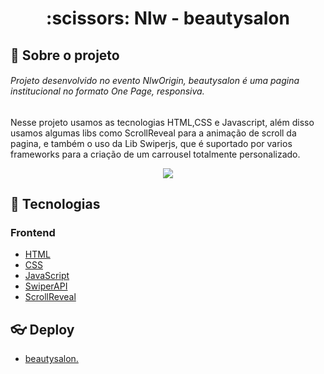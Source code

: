 
<h1 align='center'>
   :scissors: Nlw - beautysalon
</h1>

## 📃 Sobre o projeto

###### Projeto desenvolvido no evento NlwOrigin, beautysalon é uma pagina institucional no formato One Page, responsiva.
Nesse projeto usamos as tecnologias HTML,CSS e Javascript, além disso usamos algumas libs como ScrollReveal para a animação de scroll da pagina,
e também o uso da Lib Swiperjs, que é suportado por varios frameworks para a criação de um carrousel totalmente personalizado.
 
<div display="flex" align="center">
  <img src="https://i.imgur.com/iBISgL4.png" />
</div>

## 🚀 Tecnologias

### Frontend
- [HTML](https://developer.mozilla.org/pt-BR/docs/Web/HTML)
- [CSS](https://developer.mozilla.org/pt-BR/docs/Web/CSS)
- [JavaScript](https://www.javascript.com/)
- [SwiperAPI](https://swiperjs.com/swiper-api)
- [ScrollReveal](https://scrollrevealjs.org/)

## :eyeglasses: Deploy

- [beautysalon.](https://beautysalon-nlw06.netlify.app/)

